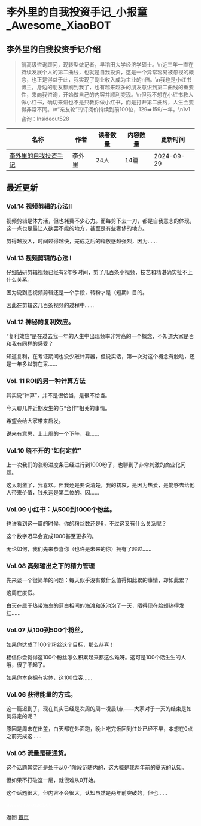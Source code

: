 # 李外里的自我投资手记_小报童_Awesome_XiaoBOT

## 李外里的自我投资手记介绍
> 前高级咨询顾问，现转型做记者，早稻田大学经济学硕士。\n近三年一直在持续发展个人的第二曲线，也就是自我投资，这是一个异常容易被忽视的概念，也正是得益于此，我实现了副业收入成为主业的n倍。\n我也是小红书博主，身边的朋友都刷到我了，也有越来越多的朋友意识到第二曲线的重要性，来向我咨询，开始做自己的内容并顺利变现。\n但我不想在小红书教人做小红书，确切来讲也不是只教你做小红书，而是打开第二曲线，人生会变得非常不同。\n“亲友轮”的订阅价持续到前100位，129➡️159/一年。\n1v1咨询：Insideout528  
  


|名称|作者|读者数量|内容数量|更新时间|
|---|---|---|---|---|
|[李外里的自我投资手记](https://xiaobot.net/p/liwaili?refer=0b133df9-27dc-423b-8101-639049001c13)|李外里|24人|14篇|2024-09-29|

## 最近更新
### Vol.14 视频剪辑的心法II

视频剪辑是体力活，但也耗费不少心力。而每剪下去一刀，都是自我意志的体现，这一点也是最让人欲罢不能的地方，甚至是有些奢侈的地方。

剪得越投入，时间过得越快，完成之后的释放感越强烈，因为......

### Vol.13 视频剪辑的心法 I

仔细钻研剪辑视频已经有2年多时间，剪了几百条小视频，技艺和精湛确实扯不上什么关系。

因为说到底视频剪辑还是一个手段，转粉才是（短期）目的。

因此在剪辑这几百条视频的过程中......

### Vol.12 神秘的复利效应。

“复利效应”是在过去我一年的人生中出现频率非常高的一个概念，不知道大家是否和我有同样的感受？

知道复利，在考证期间也没少敲计算器，但说实话，第一次对这个概念有触动，还是一年多以前在采......

### Vol. 11 ROI的另一种计算方法

其实说“计算”，并不是很恰当，是很不恰当。

今天聊几件近期发生的与“合作”相关的事情。

希望会给大家带来启发。

说来有意思，上上周的一个下午，我......

### Vol.10 绕不开的“如何定位”

上一次我们的涨粉进度条已经进行到1000粉了，也聊到了非常刺激的商业化问题。

这太刺激了，我喜欢。但我还是要说清楚，我的初衷，是因为热爱，是能够去给他人带来价值，钱永远是第二位的。因......

### Vol.09 小红书：从500到1000个粉丝。

也许看到这一篇的时候，你的粉丝数还是9，不过这又有什么关系呢？

这个数字迟早会变成1000甚至更多的。

无论如何，我们先来恭喜你（也许是未来的你）拥有了超过......

### Vol.08 高频输出之下的精力管理

先来谈一个很简单的问题：每天似乎没有做什么值得如此累的事情，却如此累？

这周在度假。

白天在属于热带海岛的蓝白相间的海滩和泳池泡了一天，晒得现在脸颊热得发红......

### Vol.07 从100到500个粉丝。

如果你达成了100个粉丝这个目标，那么恭喜！

相信你会觉得这100个粉丝怎么积累起来都这么难呀。这可是100个活生生的人哦，很了不起了。

如果你本身拥有实体，这100位客......

### Vol.06 获得能量的方式。

这一篇迟到了，现在其实已经是次周的周一凌晨1点——大家对于一天的结束是如何界定的呢？

原因是周末在出差，白天都在外面跑，晚上吃完饭回到住处已经不早，本想在0点之前完成这......

### Vol.05 流量是硬通货。

这个话题其实还是处于从0-1阶段范畴内的，这大概是我两年前的夏天的认知。

但如果不打破这一层，就很难从0开始。

这个话题很大，但内容不会很大，认知虽然是两年前突破的，但也......


<a href="https://github.com/Reno9527/awesome-xiaobot" style="color: white; text-decoration: none;">awesome-xiaobot</a>

返回 [首页](../README.md)
